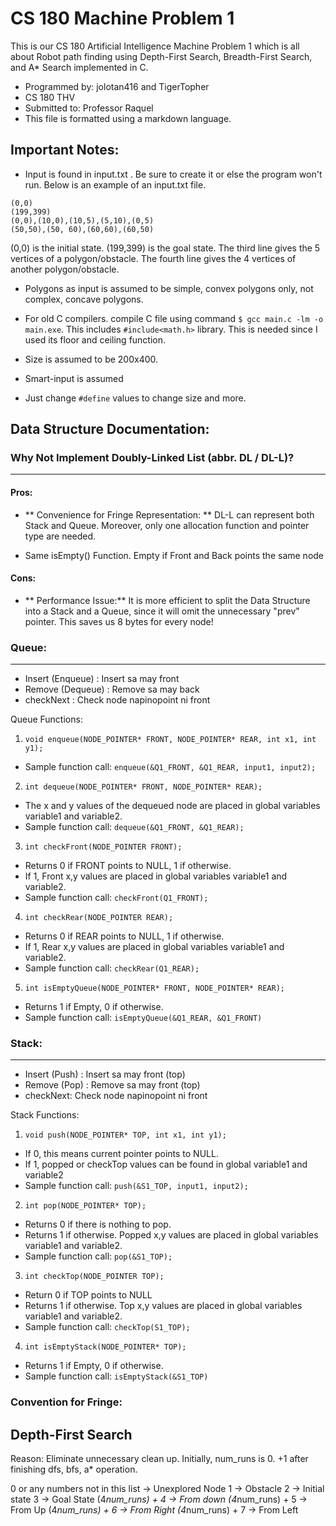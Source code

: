 # CS 180 Machine Problem 1

This is our CS 180 Artificial Intelligence Machine Problem 1 which is all about Robot path finding using Depth-First Search, Breadth-First Search, and A* Search implemented in C.

* Programmed by: jolotan416 and TigerTopher
* CS 180 THV
* Submitted to: Professor Raquel
* This file is formatted using a markdown language.

## Important Notes:
* Input is found in input.txt . Be sure to create it or else the program won't run. Below is an example of an input.txt file.
```
(0,0)
(199,399)
(0,0),(10,0),(10,5),(5,10),(0,5)
(50,50),(50, 60),(60,60),(60,50)
```
(0,0) is the initial state.
(199,399) is the goal state.
The third line gives the 5 vertices of a polygon/obstacle.
The fourth line gives the 4 vertices of another polygon/obstacle.

* Polygons as input is assumed to be simple, convex polygons only, not complex, concave polygons.

* For old C compilers. compile C file using command `$ gcc main.c -lm -o main.exe`. This includes `#include<math.h>` library. This is needed since I used its floor and ceiling function.

* Size is assumed to be 200x400.

* Smart-input is assumed

* Just change `#define` values to change size and more.

## Data Structure Documentation:
### Why Not Implement Doubly-Linked List (abbr. DL / DL-L)?
---
#### Pros:
  * ** Convenience for Fringe Representation: ** DL-L can represent both Stack and Queue. Moreover, only one allocation function and pointer type are needed.

  * Same isEmpty() Function. Empty if Front and Back points the same node

#### Cons:
  * ** Performance Issue:** It is more efficient to split the Data Structure into a Stack and a Queue, since it will omit the unnecessary "prev" pointer. This saves us 8 bytes for every node!

### Queue:
---
* Insert (Enqueue) : Insert sa may front
* Remove (Dequeue) : Remove sa may back
* checkNext : Check node napinopoint ni front

Queue Functions:

1. `void enqueue(NODE_POINTER* FRONT, NODE_POINTER* REAR, int x1, int y1);`
  * Sample function call: `enqueue(&Q1_FRONT, &Q1_REAR, input1, input2);`
2. `int dequeue(NODE_POINTER* FRONT, NODE_POINTER* REAR);`
  * The x and y values of the dequeued node are placed in global variables variable1 and variable2.
  * Sample function call:
  `dequeue(&Q1_FRONT, &Q1_REAR);`
3. `int checkFront(NODE_POINTER FRONT);`
  * Returns 0 if FRONT points to NULL, 1 if otherwise.
  * If 1, Front x,y values are placed in global variables variable1 and variable2.
  * Sample function call:
  `checkFront(Q1_FRONT);`
4. `int checkRear(NODE_POINTER REAR);`
  * Returns 0 if REAR points to NULL, 1 if otherwise.
  * If 1, Rear x,y values are placed in global variables variable1 and variable2.
  * Sample function call:
  `checkRear(Q1_REAR);`
5. `int isEmptyQueue(NODE_POINTER* FRONT, NODE_POINTER* REAR);`
  * Returns 1 if Empty, 0 if otherwise.
  * Sample function call:
  `isEmptyQueue(&Q1_REAR, &Q1_FRONT)`


### Stack:
---
* Insert (Push) : Insert sa may front (top)
* Remove (Pop) : Remove sa may front (top)
* checkNext: Check node napinopoint ni front

Stack Functions:

1. `void push(NODE_POINTER* TOP, int x1, int y1);`
  * If 0, this means current pointer points to NULL.
  * If 1, popped or checkTop values can be found in global variable1 and variable2
  * Sample function call:
  `push(&S1_TOP, input1, input2);`
2. `int pop(NODE_POINTER* TOP);`
  * Returns 0 if there is nothing to pop.
  * Returns 1 if otherwise. Popped x,y values are placed in global variables variable1 and variable2.
  * Sample function call:
  `pop(&S1_TOP);`
3. `int checkTop(NODE_POINTER TOP);`
  * Return 0 if TOP points to NULL
  * Returns 1 if otherwise. Top x,y values are placed in global variables variable1 and variable2.
  * Sample function call:
  `checkTop(S1_TOP);`
4. `int isEmptyStack(NODE_POINTER* TOP);`
  * Returns 1 if Empty, 0 if otherwise.
  * Sample function call:
  `isEmptyStack(&S1_TOP)`

### Convention for Fringe:
Depth-First Search
---
Reason: Eliminate unnecessary clean up.
Initially, num_runs is 0. +1 after finishing dfs, bfs, a* operation.

0 or any numbers not in this list -> Unexplored Node
1 -> Obstacle
2 -> Initial state
3 -> Goal State
(4*num_runs) + 4 -> From down
(4*num_runs) + 5 -> From Up
(4*num_runs) + 6 -> From Right
(4*num_runs) + 7 -> From Left
